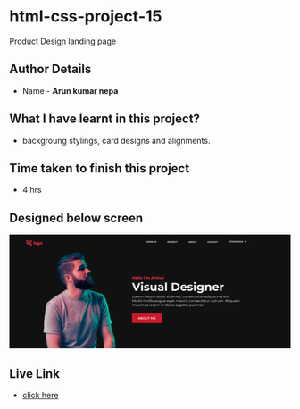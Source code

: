 # html-css-project-15
Product Design landing page

## Author Details
- Name  -  __Arun kumar nepa__

## What I have learnt in this project?

- backgroung stylings, card designs and alignments.

## Time taken to finish this project
- 4 hrs

## Designed below screen
![home page](./thumbnail.png)

## Live Link
- [click here](https://arunpagedesign15.netlify.app)
